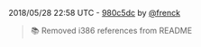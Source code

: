 2018/05/28 22:58 UTC - [980c5dc](https://github.com/hassio-addons/addon-grafana/commit/980c5dc02cce1169778d53d1b6413079d3ccc803) by [@frenck](https://github.com/frenck)
> :books: Removed i386 references from README 

